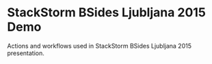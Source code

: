 # StackStorm BSides Ljubljana 2015 Demo

Actions and workflows used in StackStorm BSides Ljubljana 2015 presentation.
